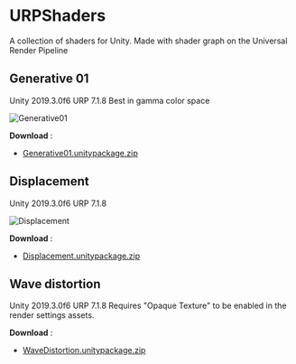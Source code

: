 # URPShaders
A collection of shaders for Unity. Made with shader graph on the Universal Render Pipeline

## Generative 01
Unity 2019.3.0f6 URP 7.1.8
Best in gamma color space

![Generative01](https://ferdinanddervieux.com/ImageHosting/Generative01shader.png)

**Download** :
- [Generative01.unitypackage.zip](https://github.com/dyfer08/URPShaders/raw/master/URP%20Shaders/Assets/Packages/Generative01.unitypackage.zip)

## Displacement
Unity 2019.3.0f6 URP 7.1.8

![Displacement](https://ferdinanddervieux.com/ImageHosting/Displacement.gif)

**Download** :
- [Displacement.unitypackage.zip](https://github.com/dyfer08/URPShaders/raw/master/URP%20Shaders/Assets/Packages/Displacement.unitypackage.zip)

## Wave distortion
Unity 2019.3.0f6 URP 7.1.8
Requires "Opaque Texture" to be enabled in the render settings assets.

**Download** :
- [WaveDistortion.unitypackage.zip](https://github.com/dyfer08/URPShaders/raw/master/URP%20Shaders/Assets/Packages/WaveDistortion.unitypackage.zip)

